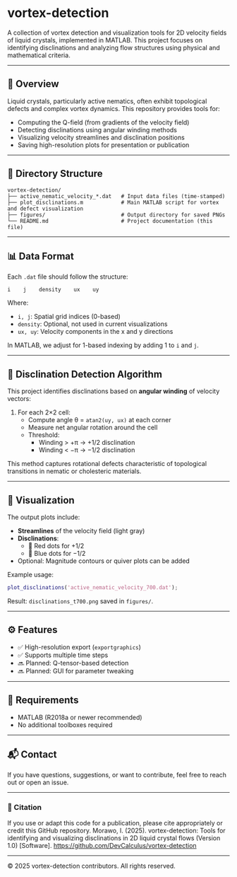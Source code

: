 # vortex-detection

A collection of vortex detection and visualization tools for 2D velocity fields of liquid crystals, implemented in MATLAB. This project focuses on identifying disclinations and analyzing flow structures using physical and mathematical criteria.

---

## 📌 Overview

Liquid crystals, particularly active nematics, often exhibit topological defects and complex vortex dynamics. This repository provides tools for:

- Computing the Q-field (from gradients of the velocity field)
- Detecting disclinations using angular winding methods
- Visualizing velocity streamlines and disclination positions
- Saving high-resolution plots for presentation or publication

---

## 📁 Directory Structure

```
vortex-detection/
├── active_nematic_velocity_*.dat   # Input data files (time-stamped)
├── plot_disclinations.m            # Main MATLAB script for vortex and defect visualization
├── figures/                        # Output directory for saved PNGs
└── README.md                       # Project documentation (this file)
```

---

## 📊 Data Format

Each `.dat` file should follow the structure:
```
i    j    density    ux    uy
```
Where:
- `i, j`: Spatial grid indices (0-based)
- `density`: Optional, not used in current visualizations
- `ux, uy`: Velocity components in the x and y directions

In MATLAB, we adjust for 1-based indexing by adding 1 to `i` and `j`.

---

## 🧠 Disclination Detection Algorithm

This project identifies disclinations based on **angular winding** of velocity vectors:

1. For each 2×2 cell:
   - Compute angle θ = `atan2(uy, ux)` at each corner
   - Measure net angular rotation around the cell
   - Threshold:
     - Winding > +π → +1/2 disclination
     - Winding < −π → −1/2 disclination

This method captures rotational defects characteristic of topological transitions in nematic or cholesteric materials.

---

## 🎨 Visualization

The output plots include:

- **Streamlines** of the velocity field (light gray)
- **Disclinations**:
  - 🔴 Red dots for +1/2
  - 🔵 Blue dots for −1/2
- Optional: Magnitude contours or quiver plots can be added

Example usage:
```matlab
plot_disclinations('active_nematic_velocity_700.dat');
```

Result: `disclinations_t700.png` saved in `figures/`.

---

## ⚙️ Features

- ✅ High-resolution export (`exportgraphics`)
- ✅ Supports multiple time steps
- 🔜 Planned: Q-tensor-based detection
- 🔜 Planned: GUI for parameter tweaking

---

## 🧰 Requirements

- MATLAB (R2018a or newer recommended)
- No additional toolboxes required

---

## 📬 Contact

If you have questions, suggestions, or want to contribute, feel free to reach out or open an issue.

---

### 📖 Citation
If you use or adapt this code for a publication, please cite appropriately or credit this GitHub repository.
Morawo, I. (2025). vortex-detection: Tools for identifying and visualizing disclinations in 2D liquid crystal flows (Version 1.0) [Software]. https://github.com/DevCalculus/vortex-detection

---

© 2025 vortex-detection contributors. All rights reserved.
